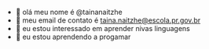 - 👋 olá meu nome é @tainanaitzhe
- 👀 meu email de contato é taina.naitzhe@escola.pr.gov.br
- 👀 eu estou interessado em aprender nivas linguagens 
- 🌱 eu estou aprendendo a progamar 
